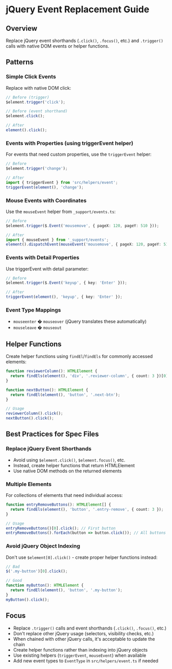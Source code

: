 # jQuery Event Replacement Guide

## Overview
Replace jQuery event shorthands (`.click()`, `.focus()`, etc.) and `.trigger()` calls with native DOM events or helper functions.

## Patterns

### Simple Click Events
Replace with native DOM click:
```typescript
// Before (trigger)
$element.trigger('click');

// Before (event shorthand)
$element.click();

// After
element().click();
```

### Events with Properties (using triggerEvent helper)
For events that need custom properties, use the `triggerEvent` helper:
```typescript
// Before
$element.trigger('change');

// After
import { triggerEvent } from 'src/helpers/event';
triggerEvent(element(), 'change');
```

### Mouse Events with Coordinates
Use the `mouseEvent` helper from `_support/events.ts`:
```typescript
// Before
$element.trigger($.Event('mousemove', { pageX: 120, pageY: 510 }));

// After
import { mouseEvent } from '_support/events';
element().dispatchEvent(mouseEvent('mousemove', { pageX: 120, pageY: 510 }));
```

### Events with Detail Properties
Use triggerEvent with detail parameter:
```typescript
// Before
$element.trigger($.Event('keyup', { key: 'Enter' }));

// After
triggerEvent(element(), 'keyup', { key: 'Enter' });
```

### Event Type Mappings
- `mouseenter` � `mouseover` (jQuery translates these automatically)
- `mouseleave` � `mouseout`

## Helper Functions
Create helper functions using `findEl`/`findEls` for commonly accessed elements:
```typescript
function reviewerColumn(): HTMLElement {
  return findEls(element(), 'div', '.reviewer-column', { count: 3 })[0];
}

function nextButton(): HTMLElement {
  return findEl(element(), 'button', '.next-btn');
}

// Usage
reviewerColumn().click();
nextButton().click();
```

## Best Practices for Spec Files

### Replace jQuery Event Shorthands
- Avoid using `$element.click()`, `$element.focus()`, etc.
- Instead, create helper functions that return HTMLElement
- Use native DOM methods on the returned elements

### Multiple Elements
For collections of elements that need individual access:
```typescript
function entryRemoveButtons(): HTMLElement[] {
  return findEls(element(), 'button', '.entry-remove', { count: 3 });
}

// Usage
entryRemoveButtons()[0].click(); // First button
entryRemoveButtons().forEach(button => button.click()); // All buttons
```

### Avoid jQuery Object Indexing
Don't use `$element[0].click()` - create proper helper functions instead:
```typescript
// Bad
$('.my-button')[0].click();

// Good
function myButton(): HTMLElement {
  return findEl(element(), 'button', '.my-button');
}
myButton().click();
```

## Focus
- Replace `.trigger()` calls and event shorthands (`.click()`, `.focus()`, etc.)
- Don't replace other jQuery usage (selectors, visibility checks, etc.)
- When chained with other jQuery calls, it's acceptable to update the chain
- Create helper functions rather than indexing into jQuery objects
- Use existing helpers (`triggerEvent`, `mouseEvent`) when available
- Add new event types to `EventType` in `src/helpers/event.ts` if needed
